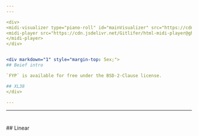 ```yaml
---
---

<div>
<midi-visualizer type="piano-roll" id="mainVisualizer" src="https://cdn.jsdelivr.net/Gitlifer/html-midi-player@gh-pages/assets/midi/XL38/get_0.mid"></midi-visualizer>
<midi-player src="https://cdn.jsdelivr.net/Gitlifer/html-midi-player@gh-pages/assets/midi/XL38/get_0.mid" sound-font visualizer="#mainVisualizer" id="mainPlayer">
</midi-player>
</div>


<div markdown="1" style="margin-top: 5ex;">
## Beief intro

`FYP` is available for free under the BSD-2-Clause license.

## XL38
</div>

---
```

---
<div>
<midi-visualizer type="piano-roll" id="mainVisualizer" src="https://cdn.jsdelivr.net/Gitlifer/html-midi-player@test_resource/assets/midi/XL38/get_0.mid"></midi-visualizer>
<midi-player src="https://cdn.jsdelivr.net/Gitlifer/html-midi-player@test_resource/assets/midi/XL38/get_0.mid" sound-font visualizer="#mainVisualizer" id="mainPlayer">
</midi-player>
</div>


<div markdown="1" style="margin-top: 5ex;">
## Linear
</div>

<div>
<midi-visualizer type="piano-roll" id="mainVisualizer" src="https://cdn.jsdelivr.net/Gitlifer/html-midi-player/assets/midi/XL38/get_0.mid"></midi-visualizer>
<midi-player src="https://cdn.jsdelivr.net/Gitlifer/html-midi-player/assets/midi/XL38/get_0.mid" sound-font visualizer="#mainVisualizer" id="mainPlayer">
</midi-player>
</div>

